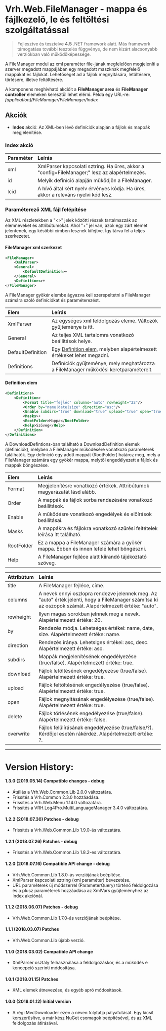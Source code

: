 ﻿# Vrh.Web.FileManager - mappa és fájlkezelő, le és feltöltési szolgáltatással
> Fejlesztve és tesztelve **4.5** .NET framework alatt. Más framework támogatása további tesztelés függvénye, 
> de nem kizárt alacsonyabb verziókban való működőképessége.

A FileManager modul az xml paraméter file-jának megfelelően megjeleníti a szerver 
megadott mappájában egy megadott maszknak megfelelő mappákat és fájlokat. 
Lehetőséget ad a fájlok megnyitására, letöltésére, törlésére, illetve feltöltésére.

A komponens meghívható akcióit a **FileManager area** és **FileManager controller** 
elemeken keresztül lehet elérni.
Példa egy URL-re: *[application]/FileManager/FileManager/Index*

## Akciók
* **Index** akció: Az XML-ben lévő definíciók alapján a fájlok és mappák megjelenítése.

### Index akció
Paraméter|Leírás
:----|:------
xml|XmlParser kapcsolati sztring. Ha üres, akkor a "config=FileManager;" lesz az alapértelmezés.
id|Melyik definíció alapján működjön a FileManager. 
lcid|A hívó által kért nyelv érvényes kódja. Ha üres, akkor a releváns nyelvi kód lesz.

### Paraméterező XML fájl felépítése
Az XML részletekben a "<>" jelek közötti részek tartalmazzák az elemneveket és attribútumokat.
Ahol "+" jel van, azok egy zárt elemet jelentenek, egy későbbi címben lesznek kifejtve. 
Így tárva fel a teljes szerkezetet.
#### FileManager xml szerkezet
```xml
<FileManager>
    <XmlParser>
    <General>
        <DefaultDefinition>+
    </General>
    <Definitions>+
</FileManager>
```
A FileManager gyökér elembe ágyazva kell szerepeltetni a FileManager számára szóló 
definíciókat és paraméterezést.

Elem|Leírás
:----|:------
XmlParser|Az egységes xml feldolgozás eleme. Változók gyűjteménye is itt.
General|Az teljes XML tartalomra vonatkozó beállítások helye.
DefaultDefinition|Egy [Definition elem](####Definition-elem), melyben alapértelmezett értékeket lehet megadni.
Definitions|Definíciók gyűjteménye, mely meghatározza a FileManager működési keretparamétereit.

#### Definition elem
```xml
<Definitions>
    <Definition>
        <Format title="fejléc" columns="auto" rowheight="22"/>
        <Order by="name|date|size" direction="asc"/>
        <Enable subdirs="true" download="true" upload="true" open="true" delete="false" overwrite="?" />
        <Masks>+ 
        <RootFolder>Mappa</RootFolder>
        <Help>Szöveg</Help>
    </Definition>
</Definitions>
```
A DownloadDefintions-ban található a DownloadDefinition elemek (definíciók), melyben a FileManager működésére
vonatkozó paraméterek találhatók. Egy definíció egy adott mappát (RootFolder) határoz meg, mely a FileManager
számára egy gyökér mappa, melytől engedélyezett a fájlok és mappák böngészése.

Elem|Leírás
:----|:------
Format|Megjelenítésre vonatkozó értékek. Attribútumok magyarázatát lásd alább.
Order|A mappák és fájlok sorba rendezésére vonatkozó beállítások.
Enable|A működésre vonatkozó engedélyek és előírások beállításai.
Masks|A mappákra és fájlokra vonatkozó szűrési feltételek leírása itt található.
RootFolder|Ez a mappa a FileManager számára a gyökér mappa. Ebben és innen lefelé lehet böngészni.
Help|A FileManager fejléce alatt kiírandó tájékoztató szöveg.

Attribútum|Leírás
:----|:------
title|A FileManager fejléce, címe.
columns|A nevek ennyi oszlopra rendezve jelennek meg. Az "auto" érték jelenti, hogy a FileManager számítsa ki az oszopok számát. Alapértelmezett értéke: "auto".
rowheight|Ilyen magas sorokban jelnnek meg a nevek. Alapértelmezett értéke: 20.
by|Rendezés módja. Lehetséges értékei: name, date, size. Alapértelmezett értéke: name.
direction|Rendezés iránya. Lehetslges értékei: asc, desc. Alapértelmezett értéke: asc.
subdirs|Mappák megjelenítésének engedélyezése (true/false). Alapértelmezett értéke: true.
download|Fájlok letöltésének engedélyezése (true/false). Alapértelmezett értéke: true.
upload|Fájlok feltöltésének engedélyezése (true/false). Alapértelmezett értéke: true.
open|Fájlok megnyitásának engedélyezése (true/false). Alapértelmezett értéke: true.
delete|Fájlok törlésének engedélyezése (true/false). Alapértelmezett értéke: false.
overwrite|Fájlok felülírásának engedélyezése (true/false/?). Kérdőjel esetén rákérdez. Alapértelmezett értéke: ?.

****
# Version History:

#### 1.3.0 (2019.05.14) Compatible changes - debug
- Átállás a Vrh.Web.Common.Lib 2.0.0 változatára.
- Frissítés a Vrh.Common 2.3.0 hozzáadása.
- Frissítés a Vrh.Web.Menu 1.14.0 változatára.
- Frissítés a VRH.Log4Pro.MultiLanguageManager 3.4.0 változatára.

#### 1.2.2 (2018.07.30) Patches - debug
- Frissítés a Vrh.Web.Common.Lib 1.9.0-ás változatára.

#### 1.2.1 (2018.07.26) Patches - debug
- Frissítés a Vrh.Web.Common.Lib 1.8.2-es változatára.

#### 1.2.0 (2018.07.16) Compatible API change - debug
- Vrh.Web.Common.Lib 1.8.0-ás verziójának beépítése.
- XmlParser kapcsolati sztring (xml paraméter) bevezetése.
- URL paraméterek új módszerrel (ParameterQuery) történő feldolgozása és a 
plusz paraméterek hozzáadása az XmlVars gyűjteményhez az Index akciónál.

#### 1.1.2 (2018.06.07) Patches - debug
- Vrh.Web.Common.Lib 1.7.0-ás verziójának beépítése.

#### 1.1.1 (2018.03.07) Patches
- Vrh.Web.Common.Lib újabb verzió.

#### 1.1.0 (2018.03.02) Compatible API change
- XmlParser osztály felhasználása a feldolgozáskor, és a működés e koncepció szerinti módosítása.

#### 1.0.1 (2018.01.15) Patches
- XML elemek átnevezése, és egyéb apró módosítások.

#### 1.0.0 (2018.01.12) Initial version
- A régi MvcDownloader ezen a néven folytatja pályafutását. Egy kicsit korszerűsítve, a már kész 
NuGet csomagok beépítésével, és az XML feldolgozás átírásával.
